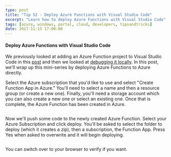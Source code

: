 ```yaml
---
type: post
title: "Tip 52 - Deploy Azure Functions with Visual Studio Code"
excerpt: "Learn how to deploy Azure Functions with Visual Studio Code"
tags: [azure, windows, portal, cloud, developers, tipsandtricks]
date: 2017-11-15 17:00:00
---
```



#### Deploy Azure Functions with Visual Studio Code

We previously looked at adding an Azure Function project to Visual Studio Code in this [post](http://www.michaelcrump.net/azure-tips-and-tricks50/) and then we looked at [debugging it locally](http://www.michaelcrump.net/azure-tips-and-tricks50/). In this post, we'll wrap up this mini-series by deploying Azure Functions to Azure directly.

Select the Azure subscription that you'd like to use and select "Create Function App in Azure." You'll need to select a name and then a resource group (or create a new one). Finally, you'll need a storage account which you can also create a new one or select an existing one. Once that is complete, the Azure Function has been created in Azure.

<img :src="$withBase('/files/azfuncdeploy.gif')">

Now we'll push some code to the newly created Azure Function. Select your Azure Subscription and click deploy. You'll be asked to select the folder to deploy (which it creates a zip), then a subscription, the Function App. Press Yes when asked to overwrite and it will begin deploying. 

<img :src="$withBase('/files/azfuncdeploy1.gif')">

You can switch over to your browser to verify if you want. 

<img :src="$withBase('/files/azfuncdeploy2.png')">

